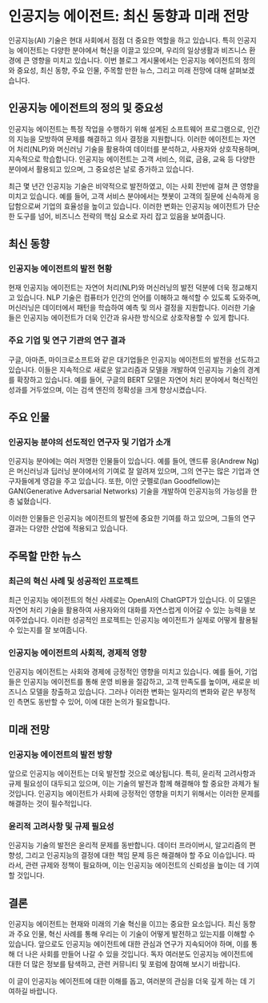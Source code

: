# 인공지능 에이전트: 최신 동향과 미래 전망

인공지능(AI) 기술은 현대 사회에서 점점 더 중요한 역할을 하고 있습니다. 특히 인공지능 에이전트는 다양한 분야에서 혁신을 이끌고 있으며, 우리의 일상생활과 비즈니스 환경에 큰 영향을 미치고 있습니다. 이번 블로그 게시물에서는 인공지능 에이전트의 정의와 중요성, 최신 동향, 주요 인물, 주목할 만한 뉴스, 그리고 미래 전망에 대해 살펴보겠습니다.

## 인공지능 에이전트의 정의 및 중요성

인공지능 에이전트는 특정 작업을 수행하기 위해 설계된 소프트웨어 프로그램으로, 인간의 지능을 모방하여 문제를 해결하고 의사 결정을 지원합니다. 이러한 에이전트는 자연어 처리(NLP)와 머신러닝 기술을 활용하여 데이터를 분석하고, 사용자와 상호작용하며, 지속적으로 학습합니다. 인공지능 에이전트는 고객 서비스, 의료, 금융, 교육 등 다양한 분야에서 활용되고 있으며, 그 중요성은 날로 증가하고 있습니다.

최근 몇 년간 인공지능 기술은 비약적으로 발전하였고, 이는 사회 전반에 걸쳐 큰 영향을 미치고 있습니다. 예를 들어, 고객 서비스 분야에서는 챗봇이 고객의 질문에 신속하게 응답함으로써 기업의 효율성을 높이고 있습니다. 이러한 변화는 인공지능 에이전트가 단순한 도구를 넘어, 비즈니스 전략의 핵심 요소로 자리 잡고 있음을 보여줍니다.

## 최신 동향

### 인공지능 에이전트의 발전 현황

현재 인공지능 에이전트는 자연어 처리(NLP)와 머신러닝의 발전 덕분에 더욱 정교해지고 있습니다. NLP 기술은 컴퓨터가 인간의 언어를 이해하고 해석할 수 있도록 도와주며, 머신러닝은 데이터에서 패턴을 학습하여 예측 및 의사 결정을 지원합니다. 이러한 기술들은 인공지능 에이전트가 더욱 인간과 유사한 방식으로 상호작용할 수 있게 합니다.

### 주요 기업 및 연구 기관의 연구 결과

구글, 아마존, 마이크로소프트와 같은 대기업들은 인공지능 에이전트의 발전을 선도하고 있습니다. 이들은 지속적으로 새로운 알고리즘과 모델을 개발하여 인공지능 기술의 경계를 확장하고 있습니다. 예를 들어, 구글의 BERT 모델은 자연어 처리 분야에서 혁신적인 성과를 거두었으며, 이는 검색 엔진의 정확성을 크게 향상시켰습니다.

## 주요 인물

### 인공지능 분야의 선도적인 연구자 및 기업가 소개

인공지능 분야에는 여러 저명한 인물들이 있습니다. 예를 들어, 앤드류 응(Andrew Ng)은 머신러닝과 딥러닝 분야에서의 기여로 잘 알려져 있으며, 그의 연구는 많은 기업과 연구자들에게 영감을 주고 있습니다. 또한, 이안 굿펠로(Ian Goodfellow)는 GAN(Generative Adversarial Networks) 기술을 개발하여 인공지능의 가능성을 한층 넓혔습니다.

이러한 인물들은 인공지능 에이전트의 발전에 중요한 기여를 하고 있으며, 그들의 연구 결과는 다양한 산업에 적용되고 있습니다.

## 주목할 만한 뉴스

### 최근의 혁신 사례 및 성공적인 프로젝트

최근 인공지능 에이전트의 혁신 사례로는 OpenAI의 ChatGPT가 있습니다. 이 모델은 자연어 처리 기술을 활용하여 사용자와의 대화를 자연스럽게 이어갈 수 있는 능력을 보여주었습니다. 이러한 성공적인 프로젝트는 인공지능 에이전트가 실제로 어떻게 활용될 수 있는지를 잘 보여줍니다.

### 인공지능 에이전트의 사회적, 경제적 영향

인공지능 에이전트는 사회와 경제에 긍정적인 영향을 미치고 있습니다. 예를 들어, 기업들은 인공지능 에이전트를 통해 운영 비용을 절감하고, 고객 만족도를 높이며, 새로운 비즈니스 모델을 창출하고 있습니다. 그러나 이러한 변화는 일자리의 변화와 같은 부정적인 측면도 동반할 수 있어, 이에 대한 논의가 필요합니다.

## 미래 전망

### 인공지능 에이전트의 발전 방향

앞으로 인공지능 에이전트는 더욱 발전할 것으로 예상됩니다. 특히, 윤리적 고려사항과 규제 필요성이 대두되고 있으며, 이는 기술의 발전과 함께 해결해야 할 중요한 과제가 될 것입니다. 인공지능 에이전트가 사회에 긍정적인 영향을 미치기 위해서는 이러한 문제를 해결하는 것이 필수적입니다.

### 윤리적 고려사항 및 규제 필요성

인공지능 기술의 발전은 윤리적 문제를 동반합니다. 데이터 프라이버시, 알고리즘의 편향성, 그리고 인공지능의 결정에 대한 책임 문제 등은 해결해야 할 주요 이슈입니다. 따라서, 관련 규제와 정책이 필요하며, 이는 인공지능 에이전트의 신뢰성을 높이는 데 기여할 것입니다.

## 결론

인공지능 에이전트는 현재와 미래의 기술 혁신을 이끄는 중요한 요소입니다. 최신 동향과 주요 인물, 혁신 사례를 통해 우리는 이 기술이 어떻게 발전하고 있는지를 이해할 수 있습니다. 앞으로도 인공지능 에이전트에 대한 관심과 연구가 지속되어야 하며, 이를 통해 더 나은 사회를 만들어 나갈 수 있을 것입니다. 독자 여러분도 인공지능 에이전트에 대한 더 많은 정보를 탐색하고, 관련 커뮤니티 및 포럼에 참여해 보시기 바랍니다.

이 글이 인공지능 에이전트에 대한 이해를 돕고, 여러분의 관심을 더욱 깊게 하는 데 기여하길 바랍니다.